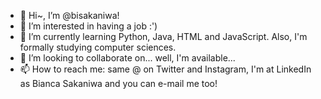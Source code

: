 - 👋 Hi~, I’m @bisakaniwa!
- 👀 I’m interested in having a job :')
- 🌱 I’m currently learning Python, Java, HTML and JavaScript. Also, I'm formally studying computer sciences.
- 💞️ I’m looking to collaborate on... well, I'm available...
- 📫 How to reach me: same @ on Twitter and Instagram, I'm at LinkedIn as Bianca Sakaniwa and you can e-mail me too!

<!---
bisakaniwa/bisakaniwa is a ✨ special ✨ repository because its `README.md` (this file) appears on your GitHub profile.
You can click the Preview link to take a look at your changes.
--->
